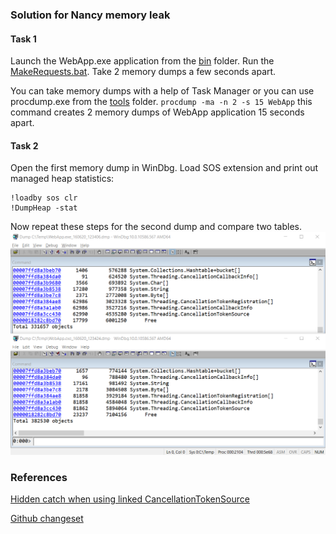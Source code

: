 ### Solution for Nancy memory leak

#### Task 1

Launch the WebApp.exe application from the [bin](bin/) folder. Run the [MakeRequests.bat](bin/MakeRequests.bat). Take 2 memory dumps a few seconds apart.

You can take memory dumps with a help of Task Manager or you can use procdump.exe from the [tools](../tools/) folder. `procdump -ma -n 2 -s 15 WebApp` this command creates 2 memory dumps of WebApp application 15 seconds apart.

#### Task 2

Open the first memory dump in WinDbg. Load SOS extension and print out managed heap statistics:
```
!loadby sos clr
!DumpHeap -stat
```
Now repeat these steps for the second dump and compare two tables.
![Heap stat for 2 dumps](img/HeapStatFor2Dumps.PNG)

### References
[Hidden catch when using linked CancellationTokenSource](https://lowleveldesign.wordpress.com/2015/11/30/catch-in-cancellationtokensource)

[Github changeset](https://github.com/NancyFx/Nancy/commit/7d70fed4c1dbd9bd530564c4e06a178ed2e19ef6)